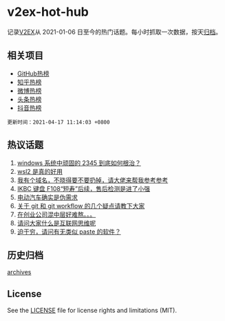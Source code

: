 # v2ex-hot-hub

 记录[V2EX](https://www.v2ex.com/)从 2021-01-06 日至今的热门话题。每小时抓取一次数据，按天[归档](archives)。
 
 ## 相关项目

- [GitHub热榜](https://github.com/lonnyzhang423/github-hot-hub)
- [知乎热榜](https://github.com/lonnyzhang423/zhihu-hot-hub)
- [微博热榜](https://github.com/lonnyzhang423/weibo-hot-hub)
- [头条热榜](https://github.com/lonnyzhang423/toutiao-hot-hub)
- [抖音热榜](https://github.com/lonnyzhang423/douyin-hot-hub)


 `更新时间：2021-04-17 11:14:03 +0800`

## 热议话题

1. [windows 系统中顽固的 2345 到底如何根治？](https://www.v2ex.com/t/771113)
1. [wsl2 是真的好用](https://www.v2ex.com/t/771093)
1. [我有个域名，不晓得要不要扔掉，请大佬来帮我参考参考](https://www.v2ex.com/t/771075)
1. [IKBC 键盘 F108“短寿”后续，售后检测是进了小强](https://www.v2ex.com/t/771077)
1. [电动汽车确实是伪需求](https://www.v2ex.com/t/771129)
1. [关于 git 和 git workflow 的几个疑点请教下大家](https://www.v2ex.com/t/771099)
1. [在创业公司混中层好难熬。。。](https://www.v2ex.com/t/771044)
1. [请问大家什么是互联网思维呢](https://www.v2ex.com/t/771074)
1. [迫于穷，请问有无类似 paste 的软件？](https://www.v2ex.com/t/771088)

## 历史归档

[archives](archives)

## License

See the [LICENSE](LICENSE) file for license rights and limitations (MIT).

